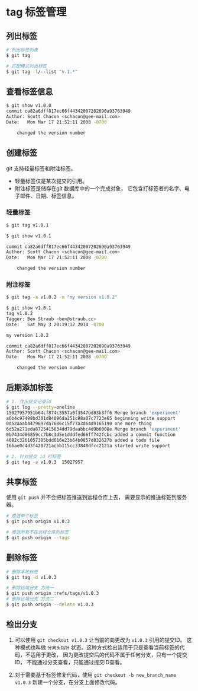 # tag 标签管理

## 列出标签

```bash
# 列出标签列表
$ git tag

# 匹配模式列出标签
$ git tag -l/--list "v.1.*"
```

## 查看标签信息

```bash
$ git show v1.0.0
commit ca82a6dff817ec66f44342007202690a93763949
Author: Scott Chacon <schacon@gee-mail.com>
Date:   Mon Mar 17 21:52:11 2008 -0700

    changed the version number
```

## 创建标签

git 支持轻量标签和附注标签。

* 轻量标签仅是某次提交的引用。
* 附注标签是储存在git 数据库中的一个完成对象， 它包含打标签者的名字、电子邮件、日期、标签信息。

### 轻量标签

```bash
$ git tag v1.0.1 

$ git show v1.0.1

commit ca82a6dff817ec66f44342007202690a93763949
Author: Scott Chacon <schacon@gee-mail.com>
Date:   Mon Mar 17 21:52:11 2008 -0700

    changed the version number
```

### 附注标签

```bash
$ git tag -a v1.0.2 -m "my version v1.0.2"

$ git show v1.0.1
tag v1.0.2
Tagger: Ben Straub <ben@straub.cc>
Date:   Sat May 3 20:19:12 2014 -0700

my version 1.0.2

commit ca82a6dff817ec66f44342007202690a93763949
Author: Scott Chacon <schacon@gee-mail.com>
Date:   Mon Mar 17 21:52:11 2008 -0700

    changed the version number
```

## 后期添加标签

```bash
# 1. 找出提交记录id
$ git log --pretty=oneline
15027957951b64cf874c3557a0f3547bd83b3ff6 Merge branch 'experiment'
a6b4c97498bd301d84096da251c98a07c7723e65 beginning write support
0d52aaab4479697da7686c15f77a3d64d9165190 one more thing
6d52a271eda8725415634dd79daabbc4d9b6008e Merge branch 'experiment'
0b7434d86859cc7b8c3d5e1dddfed66ff742fcbc added a commit function
4682c3261057305bdd616e23b64b0857d832627b added a todo file
166ae0c4d3f420721acbb115cc33848dfcc2121a started write support

# 2. 针对提交 id 打标签
$ git tag -a v1.0.3  15027957
```

## 共享标签

使用 `git push` 并不会把标签推送到远程仓库上去， 需要显示的推送标签到服务器。

```bash
# 推送单个标签
$ git push origin v1.0.3

# 推送所有不在远程仓库的标签
$ git push origin --tags
```

## 删除标签

```bash
# 删除本地标签
$ git tag -d v1.0.3

# 删除远端分支 方法一
$ git push origin :refs/tags/v1.0.3
# 删除远端分支 方法二
$ git push origin --delete v1.0.3
```

## 检出分支

1. 可以使用 `git checkout v1.0.3` 让当前的向更改为 `v1.0.3` 引用的提交ID。 这种模式也叫做 `分离头指针` 状态。这种方式检出适用于只是查看当前标签的代码，不适用于更改， 因为更改提交后的代码不属于任何分支，只有一个提交ID， 不能通过分支查看，只能通过提交ID查看。

2. 对于需要基于标签修复代码，使用 `git checkout -b new_branch_name v1.0.3` 新建一个分支，在分支上面修改代码。
